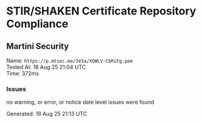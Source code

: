 # STIR/SHAKEN Certificate Repository Compliance

## Martini Security

Name: `https://p.mtsec.me/2e5a/XOWLV-CbRiFg.pem`\
Tested At: 18 Aug 25 21:04 UTC\
Time: 372ms

### Issues

no warning, or error, or notice date level issues were found

Generated: 18 Aug 25 21:13 UTC
